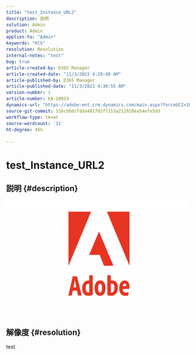 ```yaml
---
title: "test_Instance_URL2"
description: 説明
solution: Admin
product: Admin
applies-to: "Admin"
keywords: "KCS"
resolution: Resolution
internal-notes: "test"
bug: true
article-created-by: D365 Manager
article-created-date: "11/3/2022 4:29:48 AM"
article-published-by: D365 Manager
article-published-date: "11/3/2022 4:30:55 AM"
version-number: 1
article-number: KA-20933
dynamics-url: "https://adobe-ent.crm.dynamics.com/main.aspx?forceUCI=1&pagetype=entityrecord&etn=knowledgearticle&id=6679af23-305b-ed11-9561-6045bd0063aa"
source-git-commit: 116cbbdcfdda481792f7153a212920ea54efe5dd
workflow-type: tm+mt
source-wordcount: '11'
ht-degree: 45%

---
```


# test_Instance_URL2

## 説明 {#description}

![](assets/___45600246-305b-ed11-9561-6045bd0063aa___.png)

## 解像度 {#resolution}


test
